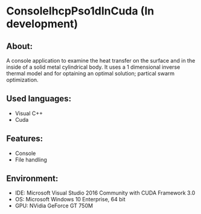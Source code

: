 # ConsoleIhcpPso1dInCuda (In development)


About:
------
A console application to examine the heat transfer on the surface and in the inside of a solid metal cylindrical body. It uses a 1 dimensional inverse thermal model and for optaining an optimal solution; partical swarm optimization.


Used languages:
---------------
- Visual C++
- Cuda


Features:
---------
- Console
- File handling


Environment:
------------
- IDE: Microsoft Visual Studio 2016 Community with CUDA Framework 3.0
- OS: Microsoft Windows 10 Enterprise, 64 bit
- GPU: NVidia GeForce GT 750M
